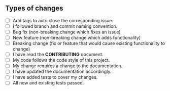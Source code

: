 ## Types of changes
<!--- What types of changes does your code introduce? Put an `x` in all the boxes that apply: -->
- [ ] Add tags to auto close the corresponding issue.
- [ ] I followed branch and commit naming convention.
- [ ] Bug fix (non-breaking change which fixes an issue)
- [ ] New feature (non-breaking change which adds functionality)
- [ ] Breaking change (fix or feature that would cause existing functionality to change)
- [ ] I have read the **CONTRIBUTING** document.
- [ ] My code follows the code style of this project.
- [ ] My change requires a change to the documentation.
- [ ] I have updated the documentation accordingly.
- [ ] I have added tests to cover my changes.
- [ ] All new and existing tests passed.
